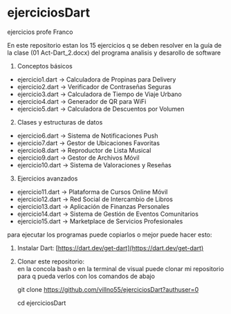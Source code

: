 # ejerciciosDart
ejercicios profe Franco


En este repositorio estan los 15 ejercicios q se deben resolver en la guía de la clase (01 Act-Dart_2.docx) del programa  analisis y desarollo de software 


 1. Conceptos básicos
- ejercicio1.dart → Calculadora de Propinas para Delivery
- ejercicio2.dart → Verificador de Contraseñas Seguras
- ejercicio3.dart → Calculadora de Tiempo de Viaje Urbano
- ejercicio4.dart → Generador de QR para WiFi
- ejercicio5.dart → Calculadora de Descuentos por Volumen

2. Clases y estructuras de datos
- ejercicio6.dart → Sistema de Notificaciones Push
- ejercicio7.dart → Gestor de Ubicaciones Favoritas
- ejercicio8.dart → Reproductor de Lista Musical
- ejercicio9.dart → Gestor de Archivos Móvil
- ejercicio10.dart → Sistema de Valoraciones y Reseñas

3. Ejercicios avanzados
- ejercicio11.dart → Plataforma de Cursos Online Móvil
- ejercicio12.dart → Red Social de Intercambio de Libros
- ejercicio13.dart → Aplicación de Finanzas Personales
- ejercicio14.dart → Sistema de Gestión de Eventos Comunitarios
- ejercicio15.dart → Marketplace de Servicios Profesionales


para ejecutar los programas puede copiarlos o mejor puede hacer esto:

1. Instalar Dart: [https://dart.dev/get-dart](https://dart.dev/get-dart)  
2. Clonar este repositorio:  
   en la concola bash o en la terminal de visual puede clonar mi repositorio para q pueda verlos con los comandos de abajo
   
   git clone https://github.com/villno55/ejerciciosDart?authuser=0
   
    cd ejerciciosDart
